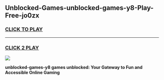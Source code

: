 
## Unblocked-Games-unblocked-games-y8-Play-Free-jo0zx
<h3>
<a href="https://premium76.site?title=unblocked-games-y8&ref=22A">CLICK TO PLAY</a></h3>
<hr>

<h3>
<a href="https://premium76.site?title=unblocked-games-y8&ref=22A">CLICK 2 PLAY</a>
  
</h3>

<a href="https://premium76.site?title=unblocked-games-y8&ref=22A"><img src="https://clearcache.store/games.png"></a>


**unblocked-games-y8 games unblocked: Your Gateway to Fun and Accessible Online Gaming**
